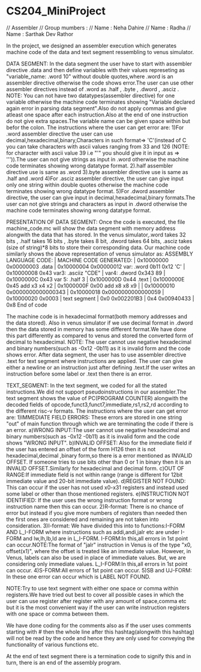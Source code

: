 # CS204_MiniProject
// Assembler
// Group mumbers :
//  Name : Neha Dahire
//  Name : Radha
//  Name : Sarthak Dev Rathor

In the project, we designed an assembler execution which generates machine code of the data and text segment ressembling to venus simulator.


DATA SEGMENT:
In the data segment the user have to start with assembler directive .data and then define variables with their values represeting as "variable_name: .word 10" without double quotes,where .word is an assembler directive otherwise the code shows error.The user can use other assembler directives instead of .word as .half , .byte , .dword , .asciz .		
NOTE: You can not have two datatypes(assembler directive) for one variable otherwise the machine code terminates showing "Variable declared again error in parsing data segment".Also do not apply commas and give atleast one space after each instruction.Also at the end of one instruction do not give extra spaces.The variable name can be given space within but befor the colon.
The instructions where the user can get error are:
1)For .word assembler directive the user can use decimal,hexadecimal,binary,Characters in such format=> 'C'(instead of C you can take characters with ascii values ranging from 33 and 126 (NOTE: for character with ascii value 39 i.e "'" you should give it in input as => '\'')).The user can not give strings as input in .word otherwise the machine code terminates showing wrong datatype format.
2).half assembler directive use is same as .word
3).byte assembler directive use is same as .half and .word
4)For .asciz assembler directive, the user can give input only one string within double quotes otherwise the machine code terminates showing wrong datatype format.
5)For .dword assembler directive, the user can give input in decimal,hexadecimal,binary formats.The user can not give strings and characters as input in .dword otherwise the machine code terminates showing wrong datatype format.

PRESENTATION OF DATA SEGMENT:
Once the code is executed, the file machine_code.mc will show the data segment with memory address alongwith the data that has stored.
In the venus simulator,.word takes 32 bits , .half takes 16 bits , .byte takes 8 bit, .dword takes 64 bits, .asciz takes (size of string)*8 bits to store their corresponding data.
Our machine code similarly shows the above representation of venus simulator as:
ASSEMBLY LANGUAGE CODE:			    |	    MACHINE CODE GENERATED:
					                      |  0x10000000 0x00000003
.data					                  |  0x10000004 0x00000012
var: .word 0b11 0x12 'C'		    |  0x10000008 0x43
var3: .asciiz "CDE"			        |
var4: .dword 0x343 89			      |  0x1000000C 0x43
var 5: .half 3				          |  0x1000000D 0x44
.text					                  |  0x1000000E 0x45
add x3 x4 x2				            |  0x1000000F 0x00
add x8 x8 x9				            |
					                      |  0x10000010 0x0000000000000343
					                      |  0x10000018 0x0000000000000059
					                      |  0x10000020 0x0003
					                      |  text segment
					                      |  0x0  0x002201B3
					                      |  0x4  0x00940433
					                      |  0x8  End of code

The machine code is in hexadecimal format(both memory addresses and the data stored).
Also in venus simulator if we use decimal format in .dword then the data stored in memory has some  different format.We have done this part differently as compared to venus and stored the converted form of decimal to hexadecimal.
NOTE: The user cannot use negative hexadecimal and binary numbers(such as -0x12 -0b11) as it is invalid form and the code shows error. 
After data segment, the user has to use assembler directive .text for text segment where instructions are applied.
The user can give either a newline or an instruction just after defining .text.If the user writes an instruction before some label or .text then there is an error.


TEXT_SEGMENT:
In the text segment, we coded for all the stated instructions.We did not support pseudoinstructions in our assembler.The text segment shows the value of PC(PROGRAM COUNTER) alongwith the decoded fields of opcode,funct3,funct7,immediate,rs1,rs2,rd according to the different risc-v formats.
The instructions where the user can get error are:
1)IMMEDIATE FIELD ERRORS: These errors are stored in one string "out" of main function through which we are terminating the code if there is an error. 
  a)WRONG INPUT:The user cannot use negative hexadecimal and binary numbers(such as -0x12 -0b11) as it is invalid form and the code shows "WRONG INPUT".
  b)INVALID OFFSET: Also for the immediate field if the user has entered an offset of the form H126 then it is not hexadecimal,decimal ,binary form,so there is a error mentioned as INVALID OFFSET. If someone tries to use bits other than 0 or 1 in binary then it is an INVALID OFFSET.Similarly for hexadecimal and decimal form.
  c)OUT OF RANGE:If immediate field is not within range (range is different for 12bit immediate value and 20-bit immediate value).
  d)REGISTER NOT FOUND: This can occur if the user has not used x0-x31 registers and instead used some label or other than those mentioned registers.
  e)INSTRUCTION NOT IDENTIFIED: If the user uses the wrong instruction format or wrong instruction name then this can occur.
2)R-format: There is no chance of error but instead if you give more numbers of registers than needed then the first ones are considered and remaining are not taken into consideration.
3)I-format: We have divided this into to functions:I-FORM AND L_I-FORM where instructions such as addi,andi,jalr etc are under I-FORM and lw,lh,lb,ld are in L_I-FORM.
	I-FORM:In this,all errors in 1st point can occur.NOTE:The format of "jalr" instruction in Venus is of the type "x0, offset(x1)", where the offset is treated like an immediate value. However, in Venus, labels can also be used in place of immediate values. But, we are considering only immediate values.
	L_I-FORM:In this,all errors in 1st point can occur.
4)S-FORM:All errors of 1st point can occur.
5)SB and UJ-FORM: In these one error can occur which is LABEL NOT FOUND.

NOTE:Try to use text segment with either one space or comma within registers.We have tried out best to cover all possible cases in which the user can use register after register with any amount of space,comma etc but it is the most convenient way if the user can write instruction registers with one space or comma between them.

We have done coding for the comments also as if the user uses comments starting with # then the whole line after this hashtag(alongwith this hashtag) will not be read by the code and hence they are only used for conveying the functionality of various functions etc.

At the end of text segment there is a termination code to signify this and in turn, there is an end of the assembly program.

